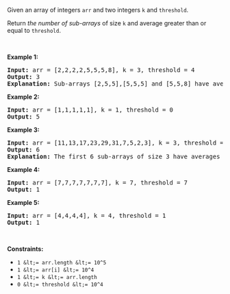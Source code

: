 Given an array of integers `` arr `` and two integers `` k `` and `` threshold ``.

Return _the number of sub-arrays_ of size `` k `` and average greater than or equal to `` threshold ``.

&nbsp;

__Example 1:__

<pre>
<strong>Input:</strong> arr = [2,2,2,2,5,5,5,8], k = 3, threshold = 4
<strong>Output:</strong> 3
<strong>Explanation:</strong> Sub-arrays [2,5,5],[5,5,5] and [5,5,8] have averages 4, 5 and 6 respectively. All other sub-arrays of size 3 have averages less than 4 (the threshold).
</pre>

__Example 2:__

<pre>
<strong>Input:</strong> arr = [1,1,1,1,1], k = 1, threshold = 0
<strong>Output:</strong> 5
</pre>

__Example 3:__

<pre>
<strong>Input:</strong> arr = [11,13,17,23,29,31,7,5,2,3], k = 3, threshold = 5
<strong>Output:</strong> 6
<strong>Explanation:</strong> The first 6 sub-arrays of size 3 have averages greater than 5. Note that averages are not integers.
</pre>

__Example 4:__

<pre>
<strong>Input:</strong> arr = [7,7,7,7,7,7,7], k = 7, threshold = 7
<strong>Output:</strong> 1
</pre>

__Example 5:__

<pre>
<strong>Input:</strong> arr = [4,4,4,4], k = 4, threshold = 1
<strong>Output:</strong> 1
</pre>

&nbsp;

__Constraints:__

*   `` 1 &lt;= arr.length &lt;= 10^5 ``
*   `` 1 &lt;= arr[i] &lt;= 10^4 ``
*   `` 1 &lt;= k &lt;= arr.length ``
*   `` 0 &lt;= threshold &lt;= 10^4 ``